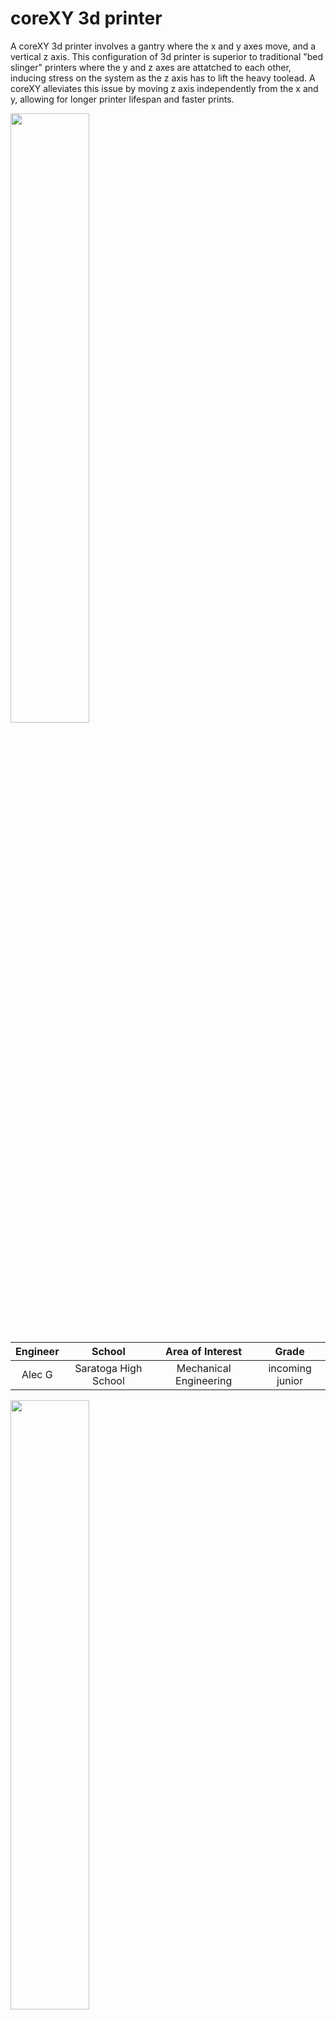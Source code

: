 # coreXY 3d printer
A coreXY 3d printer involves a gantry where the x and y axes move, and a vertical z axis. This configuration of 3d printer is superior to traditional "bed slinger" printers where the y and z axes are attatched to each other, inducing stress on the system as the z axis has to lift the heavy toolead. A coreXY alleviates this issue by moving z axis independently from the x and y, allowing for longer printer lifespan and faster prints.

<img src = "printer.jpg" style= "width:50%; height: 50%">


| **Engineer** | **School** | **Area of Interest** | **Grade** |
|:--:|:--:|:--:|:--:|
| Alec G | Saratoga High School | Mechanical Engineering | incoming junior

<!--- ![Headstone Image](Alec.jpg) -->
<img src = "Alec.jpg" style= "width:50%; height: 50%">

# Third Milestone 

<iframe width="560" height="315" src="https://www.youtube.com/embed/mP-Wq3X1T_g" title="YouTube video player" frameborder="0" allow="accelerometer; autoplay; clipboard-write; encrypted-media; gyroscope; picture-in-picture; web-share" allowfullscreen></iframe>


My third milestone involved installing firmware on my 3d printer and getting it to print a "benchy" (a benchmark test in the shape of a boat for 3d printers). 

This milestone was by far the most challenging, but I also learned the most from it. Throughout the process of achieving an acceptable print, I short circuited and fried a motherboard, caused a small explosion, and had to rewire my entire printer several times. 

I began the process by using Raspberry Imager to setup a Mainsail/Klipper profile on a raspberry pi 4. I then used SSH to access my raspberry pi console (running on Debian Linux), where I was able to flash Klipper on my SKR Pico motherboard. I had some issues with SSH, being unable to connect to it on my laptop. However, after reconfiguring my computer's IP v6 compatabiliy, I was able to access my raspberry pi and Mainsail interface.

After wiring everything together, I attempted to "home" my 3d printer using sensorless homing. However, I ran into the issue that my printer was unable to detect when the stepper motors were experiencing a stall, and therefore, the sensorless homing would fail every time. I tried to fix this issue by jumping the pins for the x and y endstops (which I did not have), but that caused a short circuit and fried my motherboard.

I replaced the SKR Pico with an SKR Mini V3, and redid the entire process of flashing Klipper and using SSH to create the configuration files for my printer. However, because I still had not jumped the x and y axes endstop pins, sensorless homing still did not work. The SKR Mini V3 has diagnostic pins for the x and y endstops, and after jumping those pins, sensorless homing started working. I was able to begin my first print, but the printer was underextruding, resulting in nothing coming out the nozzle. After a bit of troubleshooting with the extruder, I found that loosening a screw on the Sherpa Mini extruder fixed the extrusion issue. 

However, my initial benchy prints either failed or completely ripped off the bed. The Klippy log files displayed an error of m2 and m3 arcs not being recognized, so after a bit of research I configured my printer to recognize m2 and m3 arcs. After this, my prints looked much cleaner and I was able to print a benchy that surpassed the quality of ender 3 printers, and approaching the quality of high-end printers such as Prusas and Bambulabs.

## Example Prints

### 1st print
300mm/s, 10,000mm/s^2 acceleration, 130% extrusion factor 
<img src = "worst.jpg" style= "width:50%; height: 50%">

### 2nd print
300mm/s, 5000 mm/s^2 acceleration, 120% extrusion factor 
<img src = "almost worst.jpg" style= "width:50%; height: 50%">

### 3rd print
200 mm/s, 5000 mm/s^2 acceleration, 110% extrusion factor
<img src = "worse.jpg" style= "width:50%; height: 50%">

### 4th print
250 mm/s, 5000 mm/s^2 acceleration, 80% extrusion factor
<img src = "bad.jpg" style= "width:50%; height: 50%">

### 5th print
M2/M3 arcs enabled, 250 mm/s, 5000 mm/s^2 acceleration, 100% extrusion factor
<img src = "good.jpg" style= "width:50%; height: 50%">



## SKR Mini V3 Config files

I found a repository for semi-configured printer config files on Github, and used the template for the SKR Mini v3 as the basis for my custom config file. 
 
### printer.cfg

https://docs.google.com/document/d/1RKDXZlw3h50xevYXwuY6FR9W6ACpsYQmeRKfBF0HG7g/edit?usp=sharing

### sensorless homing

https://docs.google.com/document/d/1wMsK9gfG4U00aW0fXsrLr5TjBVbVoRNo1ei6i5lCT8s/edit?usp=sharing

# Second Milestone

<iframe width="560" height="315" src="https://www.youtube.com/embed/O88H9iitzWI" title="YouTube video player" frameborder="0" allow="accelerometer; autoplay; clipboard-write; encrypted-media; gyroscope; picture-in-picture; web-share" allowfullscreen></iframe>

My second milestone involved the assembly and wiring of my printer. This task involved redesigning and printing several components, and the usage of several materials such as PLA and PETG.
### Upper Frame
I began with the assembly of the upper frame and gantry of my printer, which involved using 3x4x5 heat inserts to make threaded holes in my plastic parts. These heat inserts allowed me to screw on 200mm MGN9C linear rails with 4 m3x16 screws for the X axis as well as the motor and ilder mounts (using m3x8). The idler bearings were screwed on with m5x25 screws, and the motors with m3x8 screws. 
### Heatbed Assembly
The bed required a few tries to get right because of some spacing issues with the 8mm linear bearings, and an issue with Z-Axis belting. For bed leveling, I installed 3 thumb screws and 3 springs on m3x50 screws, and attatched the heat bed on top of them. 
### Y axis
For the Y axis, I attatched the 150mm MGN9C rail to the left and right carriages with m3x8 screws.
### Linear Rod Installation
I then attatched the 200x8mm linear rods to both the top and bottom frames, using heat inserts and m3x6 screws a set screws to hold them in. Anticipating damage to the rods because of the set screws, I covered the ends of the linear rods with painter's tape. 
### Bottom Frame
Assembling the bottom frame also took several iterations. The first iteration lacked set screws, so the linear rods would often detatch. The second iteration had an unforseen issue of motherboard mounting, and the third iteration fixed all of these issues. I then mounted the SKR Pico motherboard using m3x4x4 heat inserts, the Z axis endstop switch with m2 screws, and the Z motor with m3x8 screws. The feet were mounted with m5x20 screws.
### Toolhead
I used a soldering iron to heat press m3 nuts into the toolhead (which was printed in PETG for better heat resistance), and screwed in the CR-10 Hotend. The 2 part cooling fans were installed on the side using m2.5 screws, and the central hotened fan was installed by heat inserting screws into small holes. 
### Extruder
My printer uses a sherpa mini extruder in a direct-drive configuration to move filament, but when I 3d printed the parts I found that the tolerances were way too off for the extruder to be effective. I instead used a CNCed aluminum version, which worked much better.
### Wiring
Wiring was an issue, as I did not have access to JST wire extendors. Therefore, I cut the existing wires and soldered more wire onto them, extending my wires to the necessary lengths. I had to do this for all 3 of the fan wires, and the thermistor wire for my heatbed. I also had to cut and rearrange the wires for my stepper motors, as I discovered that the configuration they were in was not compatible with the SKR Pico motherboard. 

## Challenges
During the assembly of the printer I encountered many issues regarding spacing. These issues caused me to have to reprint many large parts after changing something very small, resulting in a large amount of wasted filament. 
#### Heatbed
Like the toolhead, the heatbed was printed out of PETG material instead of PLA, due to its ability to withstand high temperatures. During assembly, I realized that there was too much tolerance on the bearing holes, causing the bed to slip on and off of the bearings. I solved this issue by drilling 4mm holes into the walls, and using 3x4x5 heat inserts and m3 screws as set screws to hold the printed part in place. 
#### Wiring
When testing, I noticed that all of my stepper motors were vibrating, instead of revolving. Initially believing this to be a software issue, I spent many hours on the printer.config file trying to debug the issue. However, I realized that the color ordering of the 4 pin connectors were inconsistent, leading me to the conclusion that the motors were not functioning due to this inconsistency. After cutting the wires and resoldering them together in different configurations, the motors moved in the correct directions.

# First Milestone
<iframe width="560" height="315" src="https://www.youtube.com/embed/mP-Wq3X1T_g" title="YouTube video player" frameborder="0" allow="accelerometer; autoplay; clipboard-write; encrypted-media; gyroscope; picture-in-picture; web-share" allowfullscreen></iframe>

My project is a mostly 3d printed CoreXY 3d printer, and for my first milestone I CADed all the necessary parts. After taking some inspiration from Rolohaun3D's "Rook" CoreXY printer, I used Onshape, a browser-based CAD software to model 3 nema 17 stepper motor mounts, 2 carriages, 2 idlers, the upper and lower frames, build plate/bed support, and mounts for the motherboard and power supply.

## Challenges
While CADing, I ran into the issue of part dimensions, and the issue of spacing. I was able to find an open source library of common 3d printer parts on the internet, and imported them into my Onshape document. I then used the assembly feature to make sure that all the parts I modeled would fit together. 

In addition, I printed out a couple of parts for testing, and though I did try to compensate for prints shrinking, there was still a significant amount of shrinking that made some parts unsuitable for use. Before reprinting, I made sure that the new parts had more tolerance.


### Feet
<img src = "foot.jpg" style= "width:50%; height: 50%">

### Bottom Frame
<img src = "bottomframe.jpg" style= "width:50%; height: 50%">

### Bed support
<img src = "bed.jpg" style= "width:50%; height: 50%">

### Bed leveling knob
<img src = "knob.jpg" style= "width:50%; height: 50%">

### Upper Frame
<img src = "topframe.jpg" style= "width:50%; height: 50%">

### Idlers
<img src = "idler.jpg" style= "width:50%; height: 50%">

### Motor Mount
<img src = "motor.jpg" style= "width:50%; height: 50%">

### Carriages 
<img src = "carriage.jpg" style= "width:50%; height: 50%">

# Starter Project

<iframe width="560" height="315" src="https://www.youtube.com/embed/ft7FQacSrX8" title="YouTube video player" frameborder="0" allow="accelerometer; autoplay; clipboard-write; encrypted-media; gyroscope; picture-in-picture; web-share" allowfullscreen></iframe>

## Description:

My starter project used the Arduino starter kit, and is a small trashcan whose lid opens when a ultrasonic sensor detects an object within 10 cm of it. When it triggers, a servo turns to the 90 degree position, functioning as the lid. The servo will remain in the 90 degree position until the object is no longer within a certain threshold. I used Onshape to model a box and a lid, and printed them out. I also routed most of the wiring inside the box for aesthetic purposes. For the circuit itself, I created a prototype on a breadboard, and after testing my code on it, I transferred the wiring to a protoshield. 

## Software:
My project was programmed in the Arduino IDE, and involves a while loop that runs if there is an object within the distance threshold, checking every 100 milliseconds. If the while loop triggers, it triggers the servo to move to the 90 degree position, and then refreshes its value for the distance to the object. Once the loop stops running, the servo is programmed to return to the neutral position.

## Challenges:
I experienced some trouble while using the Arduino IDE. As I am familiar with other programming languages such as java and python, I assumed that the "output" window on the IDE was its console, so when I was looking for the values my code was supposed to be outputting, I couldnt find anything on the output. I thought that it was a software issue, so I spent a long time searching for a bug. However, I eventually discovered the "Serial Console", which was where my values were being output.
# Code

```c++
#include <Servo.h>

#define echoPin 12
#define trigPin 11
// choose pin for the buzzer
int servoPin = 9;      // Servo Pin
int distanceThreshold = 10;

Servo Servo1;             // creating servo object

void setup() {
  Serial.begin (9600);
  pinMode(trigPin, OUTPUT); // Set trigPin as OUTPUT
  pinMode(echoPin, INPUT);  // Set echoPin as INPUT
  Servo1.attach(servoPin);  // attaching servo pin
}

void loop() {
  long duration, distance;
  
  // Send a pulse to trigPin
  digitalWrite(trigPin, LOW); 
  delayMicroseconds(2); 
  digitalWrite(trigPin, HIGH);
  delayMicroseconds(10); 
  digitalWrite(trigPin, LOW);
  
  duration = pulseIn(echoPin, HIGH);
  distance = (duration / 2) / 29.1;

  Serial.print(distance);
  Serial.print(" ");

  while (distance < distanceThreshold){
    Servo1.write(90);
 
    Serial.print("something happened! ");
    digitalWrite(trigPin, LOW); 
    delayMicroseconds(2); 
    digitalWrite(trigPin, HIGH);
    delayMicroseconds(10); 
    digitalWrite(trigPin, LOW);
    duration = pulseIn(echoPin, HIGH);
    distance = (duration / 2) / 29.1;
    delay(500);
  }

    Servo1.write(0);

  delay(1000);
}
```

# Bill of Materials

| **Part** | **Note** | **Price** | **Link** |
|:--:|:--:|:--:|:--:|
| 6mm GT2 Belt | x y and z axes movement| $12 | <a href="https://www.amazon.com/Upgrade-Non-Slip-Version-Printer-Printers/dp/B08R93QQ8Z/ref=sr_1_5?sr=8-5"> Link </a> |
| 20 tooth pulleys (3x) | Driving belts | $9 | <a href="https://www.amazon.com/3Dman-Pulley-Timing-Aluminum-Printer/dp/B085XLRXS1/ref=sr_1_4?sr=8-4"> Link </a> |
| F695 Bearings (18x) | idlers for belts | $10 | <a href="https://www.amazon.com/F695-2RS-Bearing-5x13x4mm-Miniature-Bearings/dp/B07VMJLXLH/ref=sr_1_2?sr=8-2"> Link </a> |
| Assorted screws (m3, m4, m5) | Structure | $25 | <a href="https://www.amazon.com/Machine-Assortment-Metric-Washers-Button/dp/B0C3926M1B/ref=sr_1_1_sspa?sr=8-1-spons&sp_csd=d2lkZ2V0TmFtZT1zcF9hdGY&psc=1"> Link </a> |
| Bed leveling springs | bed leveling | $Price | <a href="https://www.amazon.com/Springs-Upgrade-Printer-Leveling-Heatbed/dp/B0CHWJKQVG/ref=sr_1_1_sspa?sr=8-1-spons&sp_csd=d2lkZ2V0TmFtZT1zcF9hdGY&psc=1"> Link </a> |
| Omron switch | z axis limit switch | $7 | <a href="https://www.amazon.com/Cylewet-25Pcs-Switch-Arduino-CYT1073/dp/B073TYWX86/ref=sr_1_14?sr=8-14"> Link </a> |
| 120mmx120mm heated bed| build surface | $Price | <a href="https://www.amazon.com/Arduino-A000066-ARDUINO-UNO-R3/dp/B008GRTSV6/"> Link </a> |
| Nema 17 42mm stepper motors (3x)| driving x y and z axes | $13*3 | <a href="https://www.amazon.com/Stepper-Motor-Bipolar-64oz-Printer/dp/B00PNEQI7W/ref=sr_1_5?sr=8-5"> Link </a> |
| pancake stepper motor | driving sherpa mini extruder kit | $19 | <a href="https://www.amazon.com/Extruder-Compatible-Stealthburner-Directly-Printer/dp/B0BFGPR4V1/ref=sr_1_1_sspa?sr=8-1-spons&sp_csd=d2lkZ2V0TmFtZT1zcF9hdGY&psc=1"> Link </a> |
| Aluminum Sherpa Mini extruder | driving filament | $60 | <a href="https://www.amazon.com/FYSETC-Sherpa-Extruder-Compatible-Printer/dp/B095WFBGL4/ref=sxin_16_pa_sp_search_thematic_sspa?cv_ct_cx=sherpa+mini&pd_rd_i=B095WFBGL4&sbo=RZvfv%2F%2FHxDF%2BO5021pAnSA%3D%3D&sr=1-1-6024b2a3-78e4-4fed-8fed-e1613be3bcce-spons&sp_csd=d2lkZ2V0TmFtZT1zcF9zZWFyY2hfdGhlbWF0aWM&psc=1"> Link </a> |
| CR-10 Hotend | nozzle and hotend for filament | $13 | <a href="https://www.amazon.com/CHPOWER-Assembly-Replacement-CR-10S400-CR-10S500-12V/dp/B07B6HSYR8/ref=sxin_16_pa_sp_search_thematic_sspa?cv_ct_cx=cr10+hotend&pd_rd_i=B07B6HSYR8&s=industrial&sbo=RZvfv%2F%2FHxDF%2BO5021pAnSA%3D%3D&sr=1-2-6024b2a3-78e4-4fed-8fed-e1613be3bcce-spons&sp_csd=d2lkZ2V0TmFtZT1zcF9zZWFyY2hfdGhlbWF0aWM&psc=1"> Link </a> |
| PTFE tubing | bowden extruder and feeding filament | $7 | <a href="https://www.amazon.com/Meters-White-Teflon-Bowden-Filament/dp/B01CUPV9KC/ref=sr_1_1_sspa?s=industrial&sr=1-1-spons&sp_csd=d2lkZ2V0TmFtZT1zcF9hdGY&psc=1"> Link </a> |
| 200mm MGN9C linear rails (2x) | X axis | $18*2 | <a href="https://www.amazon.com/Linear-Sliding-Carriage-Printer-Machine/dp/B0BZGVZB6T/ref=sr_1_3_sspa?s=industrial&sr=1-3-spons&sp_csd=d2lkZ2V0TmFtZT1zcF9hdGY&psc=1"> Link </a> |
| 150mm MGN9c linear rail | Y axis | $18 | <a href="https://www.amazon.com/s?k=150mm+mgn9c&i=industrial"> Link </a> |
| LM8UU linear bearings (2x) | holding z-axis  | $18 | <a href="https://www.amazon.com/uxcell-LM8UU-Linear-Bearings-Length/dp/B07H93T58J/ref=sr_1_5?s=industrial&sr=1-5"> Link </a> |
| 200x8mm linear rods | z axis structure  | $16 | <a href="https://www.amazon.com/Hardened-Chrome-Plated-Linear-Printer/dp/B09YRLS34X/ref=sr_1_3?s=industrial&sr=1-3"> Link </a> |
| SKR Mini v3 | MCU motherboard | $43 | <a href="https://www.amazon.com/BIGTREETECH-Control-TMC2209-Stepper-Upgrade/dp/B09LC34SCK/ref=sr_1_1?s=industrial&sr=1-1"> Link </a> |
| Raspberry pi 4 | secondary MCU and to run klipper  | $60 | <a href="https://www.amazon.com/Raspberry-Model-2019-Quad-Bluetooth/dp/B07TC2BK1X/ref=sr_1_4?sr=8-4"> Link </a> |
| 4010 blower fan (2x) | part cooling  | $11 | <a href="https://www.amazon.com/WINSINN-Blower-Upgrade-Bearing-CR-10S/dp/B08R9J189W/ref=sr_1_4?sr=8-4"> Link </a> |
| 3010 fan | hotend cooling  | $10 | <a href="https://www.amazon.com/WINSINN-Brushless-Cooling-30x30x10mm-Extruder/dp/B0757N6B8P/ref=sr_1_5?sr=8-5"> Link </a> |
| 120mm PEI build plate | build surface  | $10 | <a href="https://www.amazon.com/120x120mm-Textured-Magnetic-Adhesive-Printer/dp/B09TXM7VFC/ref=sr_1_2?sr=8-2"> Link </a> |
| 1 kg 1.75mm PLA filament | frame parts  | $18 | <a href="https://www.amazon.com/OVERTURE-Filament-Consumables-Dimensional-Accuracy/dp/B07PGZNM34/ref=sr_1_5_pp?sr=8-5"> Link </a> |
| 1 kg 1.75mm PETG filament | bed support and toolhead  | $21 | <a href="https://www.amazon.com/OVERTURE-Filament-Consumables-Dimensional-Accuracy/dp/B07PDV9RC8/ref=sr_1_5_pp?sr=8-5"> Link </a> |


